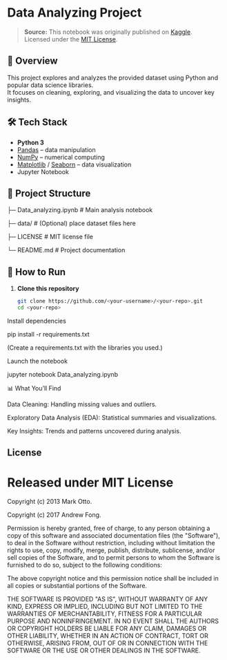 # Data Analyzing Project

> **Source:** This notebook was originally published on [Kaggle](https://www.kaggle.com/datasets/codebynadiia/gdp-per-country-20202025).  
> Licensed under the [MIT License](https://www.mit.edu/~amini/LICENSE.md).

## 📄 Overview
This project explores and analyzes the provided dataset using Python and popular data science libraries.  
It focuses on cleaning, exploring, and visualizing the data to uncover key insights.

## 🛠️ Tech Stack
- **Python 3**
- [Pandas](https://pandas.pydata.org/) – data manipulation
- [NumPy](https://numpy.org/) – numerical computing
- [Matplotlib](https://matplotlib.org/) / [Seaborn](https://seaborn.pydata.org/) – data visualization
- Jupyter Notebook

## 📂 Project Structure

├─ Data_analyzing.ipynb # Main analysis notebook

├─ data/ # (Optional) place dataset files here

├─ LICENSE # MIT license file

└─ README.md # Project documentation


## 🚀 How to Run
1. **Clone this repository**
   ```bash
   git clone https://github.com/<your-username>/<your-repo>.git
   cd <your-repo>


Install dependencies

pip install -r requirements.txt


(Create a requirements.txt with the libraries you used.)

Launch the notebook

jupyter notebook Data_analyzing.ipynb

📊 What You’ll Find

Data Cleaning: Handling missing values and outliers.

Exploratory Data Analysis (EDA): Statistical summaries and visualizations.

Key Insights: Trends and patterns uncovered during analysis.

## License
# Released under MIT License

Copyright (c) 2013 Mark Otto.

Copyright (c) 2017 Andrew Fong.

Permission is hereby granted, free of charge, to any person obtaining a copy of this software and associated documentation files (the "Software"), to deal in the Software without restriction, 
including without limitation the rights to use, copy, modify, merge, publish, distribute, sublicense, and/or sell copies of the Software, and to permit persons to whom the Software is furnished to do so, 
subject to the following conditions:

The above copyright notice and this permission notice shall be included in all copies or substantial portions of the Software.

THE SOFTWARE IS PROVIDED "AS IS", WITHOUT WARRANTY OF ANY KIND, EXPRESS OR IMPLIED, INCLUDING BUT NOT LIMITED TO THE WARRANTIES OF MERCHANTABILITY, FITNESS FOR A PARTICULAR PURPOSE AND NONINFRINGEMENT. 
IN NO EVENT SHALL THE AUTHORS OR COPYRIGHT HOLDERS BE LIABLE FOR ANY CLAIM, DAMAGES OR OTHER LIABILITY, WHETHER IN AN ACTION OF CONTRACT, TORT OR OTHERWISE, ARISING FROM, 
OUT OF OR IN CONNECTION WITH THE SOFTWARE OR THE USE OR OTHER DEALINGS IN THE SOFTWARE.
